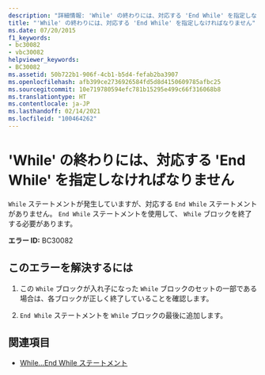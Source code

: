```yaml
---
description: "詳細情報: 'While' の終わりには、対応する 'End While' を指定しなければなりません"
title: "'While' の終わりには、対応する 'End While' を指定しなければなりません"
ms.date: 07/20/2015
f1_keywords:
- bc30082
- vbc30082
helpviewer_keywords:
- BC30082
ms.assetid: 50b722b1-906f-4cb1-b5d4-fefab2ba3907
ms.openlocfilehash: afb399ce2736926584fd5d8d4150609785afbc25
ms.sourcegitcommit: 10e719780594efc781b15295e499c66f316068b8
ms.translationtype: HT
ms.contentlocale: ja-JP
ms.lasthandoff: 02/14/2021
ms.locfileid: "100464262"
---
```

# <a name="while-must-end-with-a-matching-end-while"></a>'While' の終わりには、対応する 'End While' を指定しなければなりません

`While` ステートメントが発生していますが、対応する `End While` ステートメントがありません。 `End While` ステートメントを使用して、 `While` ブロックを終了する必要があります。  
  
 **エラー ID:** BC30082  
  
## <a name="to-correct-this-error"></a>このエラーを解決するには  
  
1. この `While` ブロックが入れ子になった `While` ブロックのセットの一部である場合は、各ブロックが正しく終了していることを確認します。  
  
2. `End While` ステートメントを `While` ブロックの最後に追加します。  
  
## <a name="see-also"></a>関連項目

- [While...End While ステートメント](../language-reference/statements/while-end-while-statement.md)
